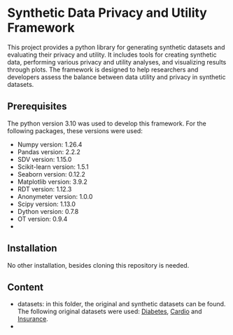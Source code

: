 # Synthetic Data Privacy and Utility Framework

This project provides a python library for generating synthetic datasets and evaluating their privacy and utility. It includes tools for creating synthetic data, performing various privacy and utility analyses, and visualizing results through plots. The framework is designed to help researchers and developers assess the balance between data utility and privacy in synthetic datasets.

## Prerequisites
The python version 3.10 was used to develop this framework.
For the following packages, these versions were used:
- Numpy version: 1.26.4
- Pandas version: 2.2.2
- SDV version: 1.15.0
- Scikit-learn version: 1.5.1
- Seaborn version: 0.12.2
- Matplotlib version: 3.9.2
- RDT version: 1.12.3
- Anonymeter version: 1.0.0
- Scipy version: 1.13.0
- Dython version: 0.7.8
- OT version: 0.9.4
- 
## Installation
No other installation, besides cloning this repository is needed.

## Content

- datasets: in this folder, the original and synthetic datasets can be found. The following original datasets were used: [Diabetes](https://www.kaggle.com/datasets/akshaydattatraykhare/diabetes-dataset), [Cardio](https://www.kaggle.com/datasets/sulianova/cardiovascular-disease-dataset) and [Insurance](https://www.kaggle.com/datasets/mirichoi0218/insurance).
- 